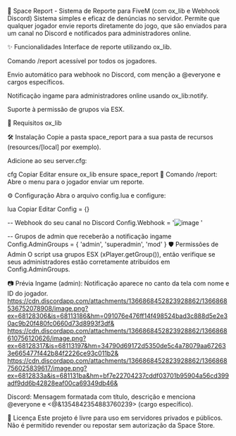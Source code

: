 🚨 Space Report - Sistema de Reporte para FiveM (com ox_lib e Webhook Discord)
Sistema simples e eficaz de denúncias no servidor. Permite que qualquer jogador envie reports diretamente do jogo, que são enviados para um canal no Discord e notificados para administradores online.

✨ Funcionalidades
Interface de reporte utilizando ox_lib.

Comando /report acessível por todos os jogadores.

Envio automático para webhook no Discord, com menção a @everyone e cargos específicos.

Notificação ingame para administradores online usando ox_lib:notify.

Suporte à permissão de grupos via ESX.

🧩 Requisitos
ox_lib


🛠️ Instalação
Copie a pasta space_report para a sua pasta de recursos (resources/[local] por exemplo).

Adicione ao seu server.cfg:

cfg
Copiar
Editar
ensure ox_lib
ensure space_report
🧾 Comando
/report: Abre o menu para o jogador enviar um reporte.

⚙️ Configuração
Abra o arquivo config.lua e configure:

lua
Copiar
Editar
Config = {}

-- Webhook do seu canal no Discord
Config.Webhook = '![image](https://github.com/user-attachments/assets/d27abd5f-6192-4fa8-8bf1-a33c590364d9)
'

-- Grupos de admin que receberão a notificação ingame
Config.AdminGroups = {
    'admin',
    'superadmin',
    'mod'
}
🛡️ Permissões de Admin
O script usa grupos ESX (xPlayer.getGroup()), então verifique se seus administradores estão corretamente atribuídos em Config.AdminGroups.

📷 Prévia
Ingame (admin):
Notificação aparece no canto da tela com nome e ID do jogador.
https://cdn.discordapp.com/attachments/1366868452823928862/1366868536752078908/image.png?ex=68128306&is=68113186&hm=091076e476ff14f498524bad3c888d5e2e30ac9b20f480fc0660d73d8993f3df&
https://cdn.discordapp.com/attachments/1366868452823928862/1366868610756120626/image.png?ex=68128317&is=68113197&hm=34790d69172d5350de5c4a78079aa672633e665477f442b84f2226ce93c011b2&
https://cdn.discordapp.com/attachments/1366868452823928862/1366868756025839617/image.png?ex=6812833a&is=681131ba&hm=bf7e22704237cddf03701b95904a56cd399adf9dd6b42828eaf00ca69349db46&

Discord:
Mensagem formatada com título, descrição e menciona @everyone e <@&1354842354883760239> (cargo específico).

📄 Licença
Este projeto é livre para uso em servidores privados e públicos. Não é permitido revender ou repostar sem autorização da Space Store.

